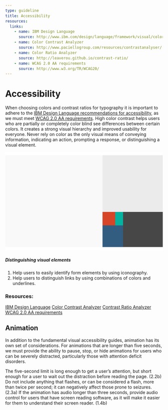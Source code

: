 ```yaml
---
type: guideline
title: Accessibility
resources:
  links:
    - name: IBM Design Language
      source: http://www.ibm.com/design/language/framework/visual/color.shtml#contrast
    - name: Color Contrast Analyzer
      source: http://www.paciellogroup.com/resources/contrastanalyser/
    - name: Color Ratio Analyzer
      source: http://leaverou.github.io/contrast-ratio/
    - name: WCAG 2.0 AA requirements
      source: http://www.w3.org/TR/WCAG20/
---
```


# Accessibility
When choosing colors and contrast ratios for typography it is important to adhere to the [IBM Design Language recommendations for accessibility](http://www.ibm.com/design/language/framework/visual/color.shtml#contrast), as we must meet [WCAG 2.0 AA requirements](http://www.w3.org/TR/WCAG20/). High color contrast helps users who are partially or completely color blind see differences between certain colors. It creates a strong visual hierarchy and improved usability for everyone. Never rely on color as the only visual means of conveying information, indicating an action, prompting a response, or distinguishing a visual element.  

![Accessibile Log In Page](images/visual/color-applying-light.svg)

##### Distinguishing visual elements
1. Help users to easily identify form elements by using iconography.
2. Help users to distinguish links by using combinations of colors and underlines.

### Resources: 
[IBM Design Language](http://www.ibm.com/design/language/framework/visual/color.shtml#contrast)
[Color Contrast Analyzer](http://www.paciellogroup.com/resources/contrastanalyser/)
[Contrast Ratio Analyzer](http://leaverou.github.io/contrast-ratio/)
[WCAG 2.0 AA requirements](http://www.w3.org/TR/WCAG20/)

## Animation
In addition to the fundamental visual accessibility guides, animation has its own set of considerations. For animations that are longer than five seconds, we must provide the ability to pause, stop, or hide animations for users who can be severely distracted, particularly those with attention deficit disorders.

The five-second limit is long enough to get a user’s attention, but short enough for a user to wait out the distraction before reading the page. (2.2b) Do not include anything that flashes, or can be considered a flash, more than twice per second; it can negatively affect those prone to seizures. (2.3a) If the animation has audio longer than three seconds, provide audio control for users that have screen reading software, as it will make it easier for them to understand their screen reader. (1.4b)